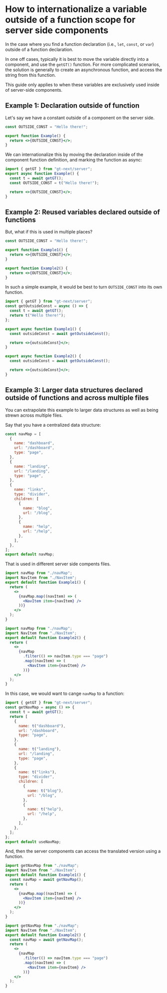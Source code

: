 # How to internationalize a variable outside of a function scope for server side components

In the case where you find a function declaration (i.e., `let`, `const`, or `var`) outside of a function declaration.

In one off cases, typically it is best to move the variable directly into a component, and use the `getGT()` function.
For more complicated scenarios, the solution is generally to create an asynchronous function, and access the string from this function.

This guide only applies to when these variables are exclusively used inside of server-side components.

## Example 1: Declaration outside of function

Let's say we have a constant outside of a component on the server side.

```jsx
const OUTSIDE_CONST = "Hello there!";

export function Example() {
  return <>{OUTSIDE_CONST}</>;
}
```

We can internationalize this by moving the declaration inside of the component function definition, and marking the function as async:

```jsx
import { getGT } from "gt-next/server";
export async function Example() {
  const t = await getGT();
  const OUTSIDE_CONST = t("Hello there!");

  return <>{OUTSIDE_CONST}</>;
}
```

## Example 2: Reused variables declared outside of functions

But, what if this is used in multiple places?

```jsx
const OUTSIDE_CONST = "Hello there!";

export function Example1() {
  return <>{OUTSIDE_CONST}</>;
}

export function Example2() {
  return <>{OUTSIDE_CONST}</>;
}
```

In such a simple example, it would be best to turn `OUTSIDE_CONST` into its own function.

```jsx
import { getGT } from "gt-next/server";
const getOutsideConst = async () => {
  const t = await getGT();
  return t("Hello there!");
};

export async function Example1() {
  const outsideConst = await getOutsideConst();

  return <>{outsideConst}</>;
}

export async function Example2() {
  const outsideConst = await getOutsideConst();

  return <>{outsideConst}</>;
}
```

## Example 3: Larger data structures declared outside of functions and across multiple files

You can extrapolate this example to larger data structures as well as being strewn across multiple files.

Say that you have a centralized data structure:

```jsx title="navMap.ts"
const navMap = [
  {
    name: "dashboard",
    url: "/dashboard",
    type: "page",
  },
  {
    name: "landing",
    url: "/landing",
    type: "page",
  },
  {
    name: "links",
    type: "divider",
    children: [
      {
        name: "blog",
        url: "/blog",
      },
      {
        name: "help",
        url: "/help",
      },
    ],
  },
];
export default navMap;
```

That is used in different server side compents files.

```jsx title="Example1.tsx"
import navMap from "./navMap";
import NavItem from "./NavItem";
export default function Example1() {
  return (
    <>
      {navMap.map((navItem) => (
        <NavItem item={navItem} />
      ))}
    </>
  );
}
```

```jsx title="Example2.tsx"
import navMap from "./navMap";
import NavItem from "./NavItem";
export default function Example2() {
  return (
    <>
      {navMap
        .filter(() => navItem.type === "page")
        .map((navItem) => (
          <NavItem item={navItem} />
        ))}
    </>
  );
}
```

In this case, we would want to cange `navMap` to a function:

```jsx title="navMap.ts"
import { getGT } from "gt-next/server";
const getNavMap = async () => {
  const t = await getGT();
  return [
    {
      name: t("dashboard"),
      url: "/dashboard",
      type: "page",
    },
    {
      name: t("landing"),
      url: "/landing",
      type: "page",
    },
    {
      name: t("links"),
      type: "divider",
      children: [
        {
          name: t("blog"),
          url: "/blog",
        },
        {
          name: t("help"),
          url: "/help",
        },
      ],
    },
  ];
};
export default useNavMap;
```

And, then the server components can access the translated version using a function.

```jsx title="Example1.tsx"
import getNavMap from "./navMap";
import NavItem from "./NavItem";
export default function Example1() {
  const navMap = await getNavMap();
  return (
    <>
      {navMap.map((navItem) => (
        <NavItem item={navItem} />
      ))}
    </>
  );
}
```

```jsx title="Example2.tsx"
import getNavMap from "./navMap";
import NavItem from "./NavItem";
export default function Example2() {
  const navMap = await getNavMap();
  return (
    <>
      {navMap
        .filter(() => navItem.type === "page")
        .map((navItem) => (
          <NavItem item={navItem} />
        ))}
    </>
  );
}
```
